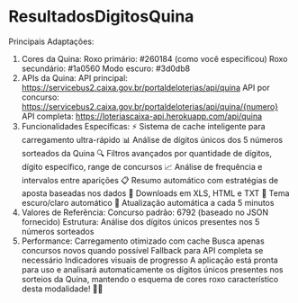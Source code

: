 # ResultadosDigitosQuina

Principais Adaptações:
1. Cores da Quina:
Roxo primário: #260184 (como você especificou)
Roxo secundário: #1a0560
Modo escuro: #3d0db8
2. APIs da Quina:
API principal: https://servicebus2.caixa.gov.br/portaldeloterias/api/quina
API por concurso: https://servicebus2.caixa.gov.br/portaldeloterias/api/quina/{numero}
API completa: https://loteriascaixa-api.herokuapp.com/api/quina
3. Funcionalidades Específicas:
⚡ Sistema de cache inteligente para carregamento ultra-rápido
📊 Análise de dígitos únicos dos 5 números sorteados da Quina
🔍 Filtros avançados por quantidade de dígitos, dígito específico, range de concursos
📈 Análise de frequência e intervalos entre aparições
📋 Resumo automático com estratégias de aposta baseadas nos dados
💾 Downloads em XLS, HTML e TXT
🌙 Tema escuro/claro automático
🔄 Atualização automática a cada 5 minutos
4. Valores de Referência:
Concurso padrão: 6792 (baseado no JSON fornecido)
Estrutura: Análise dos dígitos únicos presentes nos 5 números sorteados
5. Performance:
Carregamento otimizado com cache
Busca apenas concursos novos quando possível
Fallback para API completa se necessário
Indicadores visuais de progresso
A aplicação está pronta para uso e analisará automaticamente os dígitos únicos presentes nos sorteios da Quina, mantendo o esquema de cores roxo característico desta modalidade! 💜🎰